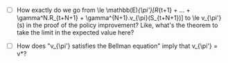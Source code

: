 - [ ] How exactly do we go from \le \mathbb(E)_{\pi'}[R_{t+1} + ... + \gamma^N.R_{t+N+1} + \gamma^{N+1}.v_{\pi}(S_{t+N+1})] to \le v_{\pi'}(s) in the proof of the policy improvement? Like, what's the theorem to take the limit in the expected value here?

- [ ] How does "v_{\pi'} satisfies the Bellman equation" imply that v_{\pi'} = v*?